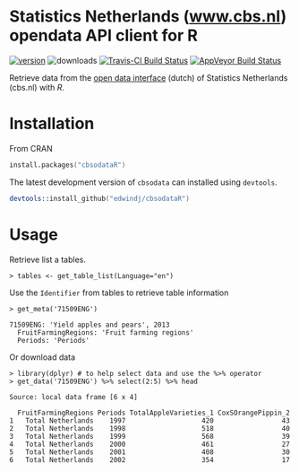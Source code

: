 # Statistics Netherlands (www.cbs.nl) opendata API client for R

[![version](http://www.r-pkg.org/badges/version/cbsodataR)](https://cran.r-project.org/web/packages/cbsodataR)
![downloads](http://cranlogs.r-pkg.org/badges/cbsodataR)
[![Travis-CI Build Status](https://travis-ci.org/edwindj/cbsodataR.png?branch=master)](https://travis-ci.org/edwindj/cbsodataR)
[![AppVeyor Build Status](https://ci.appveyor.com/api/projects/status/github/edwindj/cbsodatar?branch=master)](https://ci.appveyor.com/project/edwindj/cbsodatar)

Retrieve data from the [open data interface](http://www.cbs.nl/nl-NL/menu/cijfers/statline/open-data/default.htm) (dutch) of Statistics Netherlands (cbs.nl) with *R*.

# Installation

From CRAN
```S
install.packages("cbsodataR")
``` 

The latest development version of `cbsodata` can installed using `devtools`.

```S
devtools::install_github("edwindj/cbsodataR")
```

# Usage

Retrieve list a tables.
```
> tables <- get_table_list(Language="en")
```

Use the `Identifier` from tables to retrieve table information

```
> get_meta('71509ENG')

71509ENG: 'Yield apples and pears', 2013
  FruitFarmingRegions: 'Fruit farming regions'
  Periods: 'Periods' 
```

Or download data

```
> library(dplyr) # to help select data and use the %>% operator
> get_data('71509ENG') %>% select(2:5) %>% head

Source: local data frame [6 x 4]

  FruitFarmingRegions Periods TotalAppleVarieties_1 CoxSOrangePippin_2
1   Total Netherlands    1997                   420                 43
2   Total Netherlands    1998                   518                 40
3   Total Netherlands    1999                   568                 39
4   Total Netherlands    2000                   461                 27
5   Total Netherlands    2001                   408                 30
6   Total Netherlands    2002                   354                 17

```
